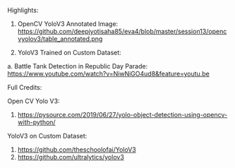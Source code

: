 Highlights:

1. OpenCV YoloV3 Annotated Image: https://github.com/deepjyotisaha85/eva4/blob/master/session13/opencvyolov3/table_annotated.png

2. YoloV3 Trained on Custom Dataset:

a. Battle Tank Detection in Republic Day Parade: 
https://www.youtube.com/watch?v=NiwNiGO4ud8&feature=youtu.be


Full Credits:

Open CV Yolo V3:
1. https://pysource.com/2019/06/27/yolo-object-detection-using-opencv-with-python/

YoloV3 on Custom Dataset:
1. https://github.com/theschoolofai/YoloV3
2. https://github.com/ultralytics/yolov3
